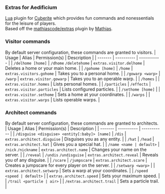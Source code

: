 ### Extras for Aedificium
[Lua](https://lua.org) plugin for [Cuberite](https://cuberite.org) which provides fun commands and nonessentials for the leisure of players.
<br>
Based off the [mathiascode/extras](https://github.com/mathiascode/Extras) plugin by [Mathias](https://github.com/mathiascode).

### Visitor commands
By default server configuration, these commands are granted to visitors.
| Usage | Alias | Permission(s) | Description |
| ------- | ---------- | ----------- |
| `/delhome [home]` | `/dhome` `/deletehome` | `extras.visitor.delhome` | Deletes a home or your main home. |
| `/gohome [home]` | `/home` | `extras.visitors.gohome` | Takes you to a personal home. |
| `/gowarp <warp>` | `/warp` | `extras.visitor.gowarp` | Takes you to an operable warp. |
| `/homes` | | `extras.visitor.homes` | Lists personal homes. |
| `/particles` | `/effects` | `extras.visitor.particles` | Lists configured particles. |
| `/sethome [home]` | | `extras.visitor.sethome` | Sets a home at your coordinates. |
| `/warps` | | `extras.visitor.warps` | Lists operable warps. |

### Architect commands
By default server configuration, these commands are granted to architects.
| Usage | Alias | Permission(s) | Description |
| ------- | ---------- | ----------- |
| `/disguise <disguise> <entity[:baby]> [name]` | `/dis` | `extras.architect.disguise` | Disguises you as any entity. |
| `/hat` | `/head` | `extras.architect.hat` | Gives you a special hat. |
| `/name <name | default>` | `/nick` `/nickname` | `extras.architect.name` | Changes your name on the server. |
| `/reveal` | `/undis` `/undisguise` | `extras.architect.reveal` | Reveals you of any disguise. |
| `/scare` | `/jumpscare` | `extras.architect.scare` | Creates a jumpscare for every player on the server. |
| `/setwarp <warp>` | | `extras.architect.setwarp` | Sets a warp at your coordinates. |
| `/speed <speed | default>` | | `extras.architect.speed` | Sets your maximum speed. |
| `/trail <particle | air>` | | `/extras.architect.trail` | Sets a particle trail. |